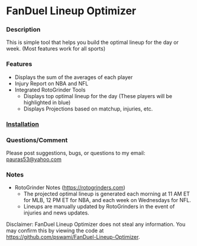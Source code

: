 # FanDuel Lineup Optimizer

### Description
This is simple tool that helps you build the optimal lineup for the day or week. (Most features work for all sports)

### Features
* Displays the sum of the averages of each player
* Injury Report on NBA and NFL
* Integrated RotoGrinder Tools
  * Displays top optimal lineup for the day (These players will be highlighted in blue)
  * Displays Projections based on matchup, injuries, etc.

### [Installation](https://chrome.google.com/webstore/detail/fanduel-lineup-optimizer/hopjbdcdcgpgcnjhknddoapbpildofoo)

### Questions/Comment

Please post suggestions, bugs, or questions to my email: pauras53@yahoo.com

### Notes

* RotoGrinder Notes (https://rotogrinders.com)
  * The projected optimal lineup is generated each morning at 11 AM ET for MLB, 12 PM ET for NBA, and each week on Wednesdays for NFL.
  * Lineups are manually updated by RotoGrinders in the event of injuries and news updates.

Disclaimer: FanDuel Lineup Optimizer does not steal any information. You may confirm this by viewing the code at https://github.com/pswami/FanDuel-Lineup-Optimizer. 
